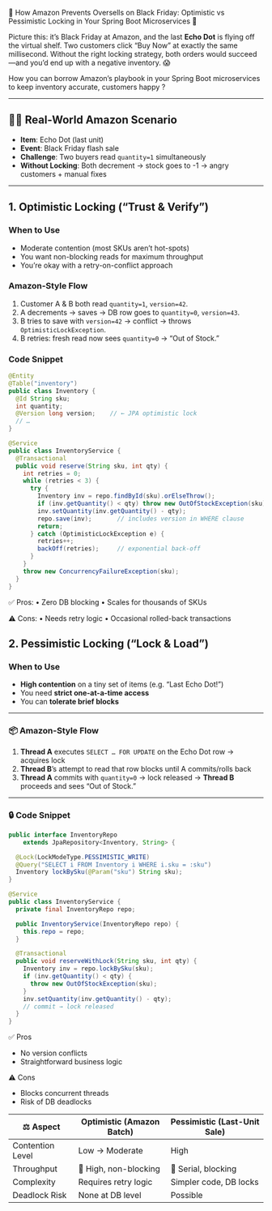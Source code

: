 🚀 How Amazon Prevents Oversells on Black Friday: Optimistic vs Pessimistic Locking in Your Spring Boot Microservices 🚀

Picture this: it’s Black Friday at Amazon, and the last **Echo Dot** is flying off the virtual shelf.
Two customers click “Buy Now” at exactly the same millisecond.
Without the right locking strategy, both orders would succeed—and you’d end up with a negative inventory. 😱

How you can borrow Amazon’s playbook in your Spring Boot microservices to keep inventory accurate, customers happy ?

---

## 🕵️‍♂️ Real-World Amazon Scenario

- **Item**: Echo Dot (last unit)
- **Event**: Black Friday flash sale
- **Challenge**: Two buyers read `quantity=1` simultaneously  
- **Without Locking**: Both decrement → stock goes to -1 → angry customers + manual fixes

---

## 1. Optimistic Locking (“Trust & Verify”)

### When to Use
- Moderate contention (most SKUs aren’t hot-spots)
- You want non-blocking reads for maximum throughput
- You’re okay with a retry-on-conflict approach

### Amazon-Style Flow
1. Customer A & B both read `quantity=1`, `version=42`.  
2. A decrements → saves → DB row goes to `quantity=0`, `version=43`.  
3. B tries to save with `version=42` → conflict → throws `OptimisticLockException`.  
4. B retries: fresh read now sees `quantity=0` → “Out of Stock.”

### Code Snippet
```java
@Entity
@Table("inventory")
public class Inventory {
  @Id String sku;
  int quantity;
  @Version long version;    // ← JPA optimistic lock
  // …
}

@Service
public class InventoryService {
  @Transactional
  public void reserve(String sku, int qty) {
    int retries = 0;
    while (retries < 3) {
      try {
        Inventory inv = repo.findById(sku).orElseThrow();
        if (inv.getQuantity() < qty) throw new OutOfStockException(sku);
        inv.setQuantity(inv.getQuantity() - qty);
        repo.save(inv);       // includes version in WHERE clause
        return;
      } catch (OptimisticLockException e) {
        retries++;
        backOff(retries);     // exponential back-off
      }
    }
    throw new ConcurrencyFailureException(sku);
  }
}
```
✅ Pros: 
• Zero DB blocking 
• Scales for thousands of SKUs

⚠️ Cons: 
• Needs retry logic 
• Occasional rolled-back transactions





## 2. Pessimistic Locking (“Lock & Load”)

### When to Use
- **High contention** on a tiny set of items (e.g. “Last Echo Dot!”)  
- You need **strict one-at-a-time access**  
- You can **tolerate brief blocks**

---

### 📦 Amazon-Style Flow
1. **Thread A** executes `SELECT … FOR UPDATE` on the Echo Dot row → acquires lock  
2. **Thread B**’s attempt to read that row blocks until A commits/rolls back  
3. **Thread A** commits with `quantity=0` → lock released → **Thread B** proceeds and sees “Out of Stock.”

---

### 🔒 Code Snippet

```java
public interface InventoryRepo 
    extends JpaRepository<Inventory, String> {

  @Lock(LockModeType.PESSIMISTIC_WRITE)
  @Query("SELECT i FROM Inventory i WHERE i.sku = :sku")
  Inventory lockBySku(@Param("sku") String sku);
}

@Service
public class InventoryService {
  private final InventoryRepo repo;

  public InventoryService(InventoryRepo repo) {
    this.repo = repo;
  }

  @Transactional
  public void reserveWithLock(String sku, int qty) {
    Inventory inv = repo.lockBySku(sku);
    if (inv.getQuantity() < qty) {
      throw new OutOfStockException(sku);
    }
    inv.setQuantity(inv.getQuantity() - qty);
    // commit → lock released
  }
}
```

✅ Pros
- No version conflicts
- Straightforward business logic

⚠️ Cons
- Blocks concurrent threads
- Risk of DB deadlocks



| ⚖️ Aspect           | Optimistic (Amazon Batch) | Pessimistic (Last-Unit Sale) |
|---------------------|---------------------------|------------------------------|
| Contention Level    | Low → Moderate            | High                         |
| Throughput          | 🚀 High, non-blocking     | 🐢 Serial, blocking          |
| Complexity          | Requires retry logic      | Simpler code, DB locks       |
| Deadlock Risk       | None at DB level          | Possible                     |


